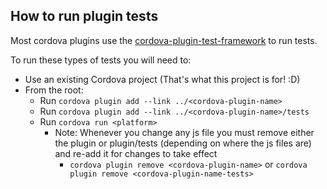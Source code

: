 ## How to run plugin tests

Most cordova plugins use the [cordova-plugin-test-framework](https://github.com/apache/cordova-plugin-test-framework) to run tests.  

To run these types of tests you will need to:

* Use an existing Cordova project (That's what this project is for! :D)
* From the root:
    * Run `cordova plugin add --link ../<cordova-plugin-name>`
    * Run `cordova plugin add --link ../<cordova-plugin-name>/tests`
    * Run `cordova run <platform>`
        * Note: Whenever you change any js file you must remove either the plugin or plugin/tests (depending on where the js files are) and re-add it for changes to take effect
            * `cordova plugin remove <cordova-plugin-name>` or `cordova plugin remove <cordova-plugin-name-tests>`


